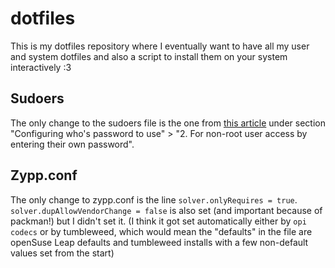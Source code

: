 # dotfiles

This is my dotfiles repository where I eventually want to have all my user and system dotfiles and also a script to install them on your system interactively :3

## Sudoers
The only change to the sudoers file is the one from [this article](https://www.suse.com/support/kb/doc/?id=000016906) under section "Configuring who's password to use" > "2. For non-root user access by entering their own password".

## Zypp.conf
The only change to zypp.conf is the line `solver.onlyRequires = true`. 
`solver.dupAllowVendorChange = false` is also set (and important because of packman!) but I didn't set it. (I think it got set automatically either by `opi codecs` or by tumbleweed, which would mean the "defaults" in the file are openSuse Leap defaults and tumbleweed installs with a few non-default values set from the start)
